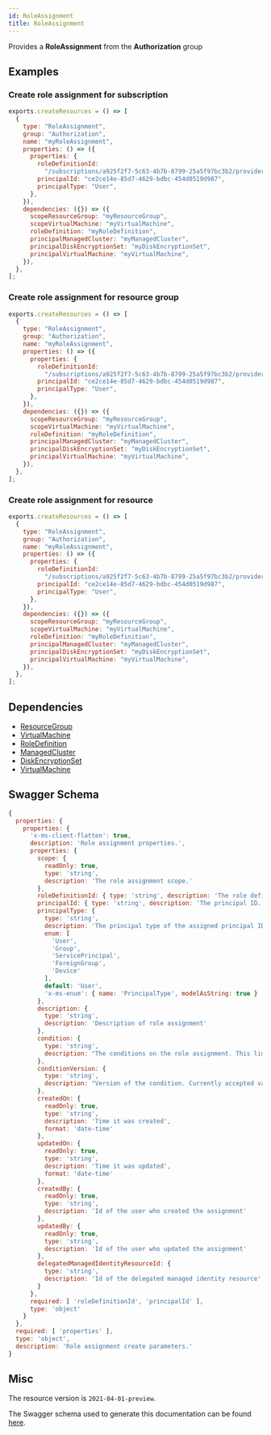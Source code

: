 ```yaml
---
id: RoleAssignment
title: RoleAssignment
---
```

Provides a **RoleAssignment** from the **Authorization** group
## Examples
### Create role assignment for subscription
```js
exports.createResources = () => [
  {
    type: "RoleAssignment",
    group: "Authorization",
    name: "myRoleAssignment",
    properties: () => ({
      properties: {
        roleDefinitionId:
          "/subscriptions/a925f2f7-5c63-4b7b-8799-25a5f97bc3b2/providers/Microsoft.Authorization/roleDefinitions/0b5fe924-9a61-425c-96af-cfe6e287ca2d",
        principalId: "ce2ce14e-85d7-4629-bdbc-454d0519d987",
        principalType: "User",
      },
    }),
    dependencies: ({}) => ({
      scopeResourceGroup: "myResourceGroup",
      scopeVirtualMachine: "myVirtualMachine",
      roleDefinition: "myRoleDefinition",
      principalManagedCluster: "myManagedCluster",
      principalDiskEncryptionSet: "myDiskEncryptionSet",
      principalVirtualMachine: "myVirtualMachine",
    }),
  },
];

```

### Create role assignment for resource group
```js
exports.createResources = () => [
  {
    type: "RoleAssignment",
    group: "Authorization",
    name: "myRoleAssignment",
    properties: () => ({
      properties: {
        roleDefinitionId:
          "/subscriptions/a925f2f7-5c63-4b7b-8799-25a5f97bc3b2/providers/Microsoft.Authorization/roleDefinitions/0b5fe924-9a61-425c-96af-cfe6e287ca2d",
        principalId: "ce2ce14e-85d7-4629-bdbc-454d0519d987",
        principalType: "User",
      },
    }),
    dependencies: ({}) => ({
      scopeResourceGroup: "myResourceGroup",
      scopeVirtualMachine: "myVirtualMachine",
      roleDefinition: "myRoleDefinition",
      principalManagedCluster: "myManagedCluster",
      principalDiskEncryptionSet: "myDiskEncryptionSet",
      principalVirtualMachine: "myVirtualMachine",
    }),
  },
];

```

### Create role assignment for resource
```js
exports.createResources = () => [
  {
    type: "RoleAssignment",
    group: "Authorization",
    name: "myRoleAssignment",
    properties: () => ({
      properties: {
        roleDefinitionId:
          "/subscriptions/a925f2f7-5c63-4b7b-8799-25a5f97bc3b2/providers/Microsoft.Authorization/roleDefinitions/0b5fe924-9a61-425c-96af-cfe6e287ca2d",
        principalId: "ce2ce14e-85d7-4629-bdbc-454d0519d987",
        principalType: "User",
      },
    }),
    dependencies: ({}) => ({
      scopeResourceGroup: "myResourceGroup",
      scopeVirtualMachine: "myVirtualMachine",
      roleDefinition: "myRoleDefinition",
      principalManagedCluster: "myManagedCluster",
      principalDiskEncryptionSet: "myDiskEncryptionSet",
      principalVirtualMachine: "myVirtualMachine",
    }),
  },
];

```
## Dependencies
- [ResourceGroup](../Resources/ResourceGroup.md)
- [VirtualMachine](../Compute/VirtualMachine.md)
- [RoleDefinition](../Authorization/RoleDefinition.md)
- [ManagedCluster](../ContainerService/ManagedCluster.md)
- [DiskEncryptionSet](../Compute/DiskEncryptionSet.md)
- [VirtualMachine](../Compute/VirtualMachine.md)
## Swagger Schema
```js
{
  properties: {
    properties: {
      'x-ms-client-flatten': true,
      description: 'Role assignment properties.',
      properties: {
        scope: {
          readOnly: true,
          type: 'string',
          description: 'The role assignment scope.'
        },
        roleDefinitionId: { type: 'string', description: 'The role definition ID.' },
        principalId: { type: 'string', description: 'The principal ID.' },
        principalType: {
          type: 'string',
          description: 'The principal type of the assigned principal ID.',
          enum: [
            'User',
            'Group',
            'ServicePrincipal',
            'ForeignGroup',
            'Device'
          ],
          default: 'User',
          'x-ms-enum': { name: 'PrincipalType', modelAsString: true }
        },
        description: {
          type: 'string',
          description: 'Description of role assignment'
        },
        condition: {
          type: 'string',
          description: "The conditions on the role assignment. This limits the resources it can be assigned to. e.g.: @Resource[Microsoft.Storage/storageAccounts/blobServices/containers:ContainerName] StringEqualsIgnoreCase 'foo_storage_container'"
        },
        conditionVersion: {
          type: 'string',
          description: "Version of the condition. Currently accepted value is '2.0'"
        },
        createdOn: {
          readOnly: true,
          type: 'string',
          description: 'Time it was created',
          format: 'date-time'
        },
        updatedOn: {
          readOnly: true,
          type: 'string',
          description: 'Time it was updated',
          format: 'date-time'
        },
        createdBy: {
          readOnly: true,
          type: 'string',
          description: 'Id of the user who created the assignment'
        },
        updatedBy: {
          readOnly: true,
          type: 'string',
          description: 'Id of the user who updated the assignment'
        },
        delegatedManagedIdentityResourceId: {
          type: 'string',
          description: 'Id of the delegated managed identity resource'
        }
      },
      required: [ 'roleDefinitionId', 'principalId' ],
      type: 'object'
    }
  },
  required: [ 'properties' ],
  type: 'object',
  description: 'Role assignment create parameters.'
}
```
## Misc
The resource version is `2021-04-01-preview`.

The Swagger schema used to generate this documentation can be found [here](https://github.com/Azure/azure-rest-api-specs/tree/main/specification/authorization/resource-manager/Microsoft.Authorization/preview/2020-10-01-preview/authorization-RoleAssignmentsCalls.json).
